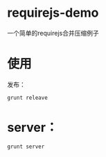# requirejs-demo
一个简单的requirejs合并压缩例子
# 使用
发布：
``` node
grunt releave
```
# server：
```node
grunt server
```
